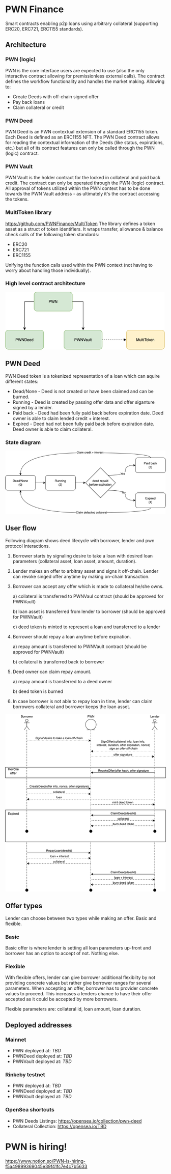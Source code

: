 # PWN Finance
Smart contracts enabling p2p loans using arbitrary collateral (supporting ERC20, ERC721, ERC1155 standards).

## Architecture
### PWN (logic)
PWN is the core interface users are expected to use (also the only interactive contract allowing for premissionless external calls). 
The contract defines the workflow functionality and handles the market making. Allowing to:
- Create Deeds with off-chain signed offer
- Pay back loans
- Claim collateral or credit

### PWN Deed 
PWN Deed is an PWN contextual extension of a standard ERC1155 token. Each Deed is defined as an ERC1155 NFT. 
The PWN Deed contract allows for reading the contextual information of the Deeds (like status, expirations, etc.) 
but all of its contract features can only be called through the PWN (logic) contract. 

### PWN Vault
PWN Vault is the holder contract for the locked in collateral and paid back credit.
The contract can only be operated through the PWN (logic) contract. 
All approval of tokens utilized within the PWN context has to be done towards the PWN Vault address - 
as ultimately it's the contract accessing the tokens. 

### MultiToken library
https://github.com/PWNFinance/MultiToken
The library defines a token asset as a struct of token identifiers. 
It wraps transfer, allowance & balance check calls of the following token standards:
- ERC20
- ERC721 
- ERC1155

Unifying the function calls used within the PWN context (not having to worry about handling those individually).

### High level contract architecture
![PWN contracts interaction](.github/img/contracts_interaction.png "PWN contracts interaction")

## PWN Deed
PWN Deed token is a tokenized representation of a loan which can aquire different states:
- Dead/None - Deed is not created or have been claimed and can be burned.
- Running - Deed is created by passing offer data and offer siganture signed by a lender.
- Paid back - Deed had been fully paid back before expiration date. Deed owner is able to claim lended credit + interest.
- Expired - Deed had not been fully paid back before expiration date. Deed owner is able to claim collateral.

### State diagram
![Deed state diagram](.github/img/deed_state.png "Deed state diagram")

## User flow
Following diagram shows deed lifecycle with borrower, lender and pwn protocol interactions.

1. Borrower starts by signaling desire to take a loan with desired loan parameters (collateral asset, loan asset, amount, duration).
2. Lender makes an offer to arbitray asset and signs it off-chain. Lender can revoke singed offer anytime by making on-chain transaction.
3. Borrower can accept any offer which is made to collateral he/she owns.

    a) collateral is transferred to PWNVaul contract (should be approved for PWNVault)
    
    b) loan asset is transferred from lender to borrower (should be approved for PWNVault)

    c) deed token is minted to represent a loan and transferred to a lender

4. Borrower should repay a loan anytime before expiration.

    a) repay amount is transferred to PWNVault contract (should be approved for PWNVault)

    b) collateral is transferred back to borrower

5. Deed owner can claim repay amount.

    a) repay amount is transferred to a deed owner

    b) deed token is burned

6. In case borrower is not able to repay loan in time, lender can claim borrowers collateral and borrower keeps the loan asset. 

![Basic user flow](.github/img/user_flow.png "Basic user flow")

## Offer types
Lender can choose between two types while making an offer. Basic and flexible. 

### Basic
Basic offer is where lender is setting all loan parameters up-front and borrower has an option to accept of not. Nothing else. 

### Flexible
With flexible offers, lender can give borrower additional flexibilty by not providing concrete values but rather give borrower ranges for several parameters. When accepting an offer, borrower has to provider concrete values to proceed. This increases a lenders chance to have their offer accepted as it could be accepted by more borrowers.

Flexible parameters are: collateral id, loan amount, loan duration.

## Deployed addresses
### Mainnet
- PWN deployed at: _TBD_
- PWNDeed deployed at: _TBD_
- PWNVault deployed at: _TBD_

### Rinkeby testnet
- PWN deployed at: _TBD_
- PWNDeed deployed at: _TBD_
- PWNVault deployed at: _TBD_

### OpenSea shortcuts
- PWN Deeds Listings: https://opensea.io/collection/pwn-deed
- Collateral Collection: https://opensea.io/TBD

# PWN is hiring!
https://www.notion.so/PWN-is-hiring-f5a49899369045e39f41fc7e4c7b5633
